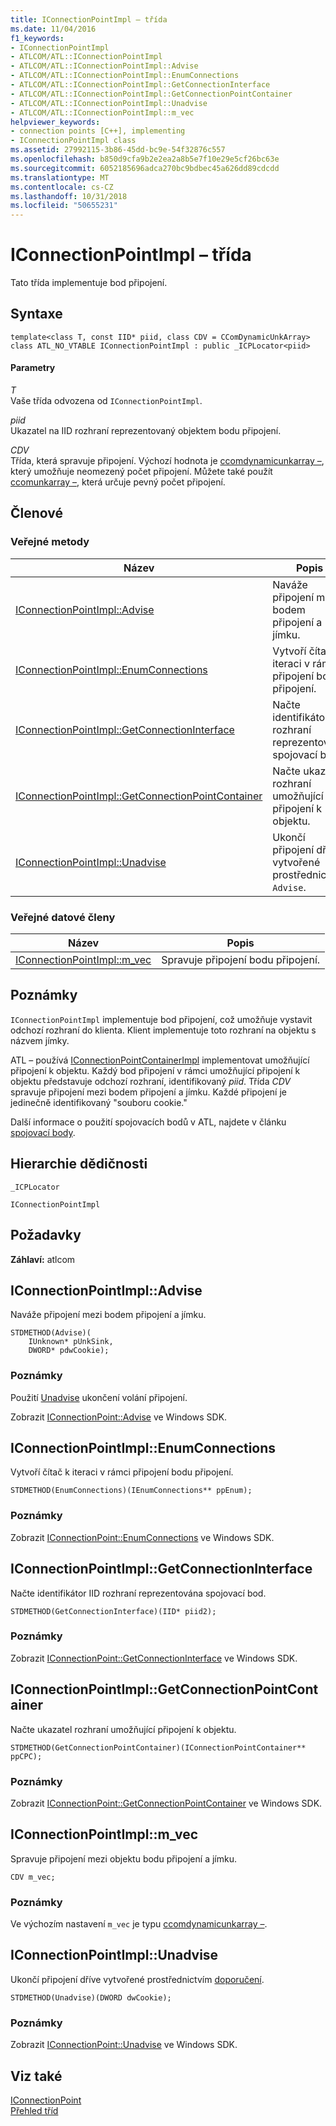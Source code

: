 ```yaml
---
title: IConnectionPointImpl – třída
ms.date: 11/04/2016
f1_keywords:
- IConnectionPointImpl
- ATLCOM/ATL::IConnectionPointImpl
- ATLCOM/ATL::IConnectionPointImpl::Advise
- ATLCOM/ATL::IConnectionPointImpl::EnumConnections
- ATLCOM/ATL::IConnectionPointImpl::GetConnectionInterface
- ATLCOM/ATL::IConnectionPointImpl::GetConnectionPointContainer
- ATLCOM/ATL::IConnectionPointImpl::Unadvise
- ATLCOM/ATL::IConnectionPointImpl::m_vec
helpviewer_keywords:
- connection points [C++], implementing
- IConnectionPointImpl class
ms.assetid: 27992115-3b86-45dd-bc9e-54f32876c557
ms.openlocfilehash: b850d9cfa9b2e2ea2a8b5e7f10e29e5cf26bc63e
ms.sourcegitcommit: 6052185696adca270bc9bdbec45a626dd89cdcdd
ms.translationtype: MT
ms.contentlocale: cs-CZ
ms.lasthandoff: 10/31/2018
ms.locfileid: "50655231"
---
```

# <a name="iconnectionpointimpl-class"></a>IConnectionPointImpl – třída

Tato třída implementuje bod připojení.

## <a name="syntax"></a>Syntaxe

```
template<class T, const IID* piid, class CDV = CComDynamicUnkArray>
class ATL_NO_VTABLE IConnectionPointImpl : public _ICPLocator<piid>
```

#### <a name="parameters"></a>Parametry

*T*<br/>
Vaše třída odvozena od `IConnectionPointImpl`.

*piid*<br/>
Ukazatel na IID rozhraní reprezentovaný objektem bodu připojení.

*CDV*<br/>
Třída, která spravuje připojení. Výchozí hodnota je [ccomdynamicunkarray –](../../atl/reference/ccomdynamicunkarray-class.md), který umožňuje neomezený počet připojení. Můžete také použít [ccomunkarray –](../../atl/reference/ccomunkarray-class.md), která určuje pevný počet připojení.

## <a name="members"></a>Členové

### <a name="public-methods"></a>Veřejné metody

|Název|Popis|
|----------|-----------------|
|[IConnectionPointImpl::Advise](#advise)|Naváže připojení mezi bodem připojení a jímku.|
|[IConnectionPointImpl::EnumConnections](#enumconnections)|Vytvoří čítač k iteraci v rámci připojení bodu připojení.|
|[IConnectionPointImpl::GetConnectionInterface](#getconnectioninterface)|Načte identifikátor IID rozhraní reprezentována spojovací bod.|
|[IConnectionPointImpl::GetConnectionPointContainer](#getconnectionpointcontainer)|Načte ukazatel rozhraní umožňující připojení k objektu.|
|[IConnectionPointImpl::Unadvise](#unadvise)|Ukončí připojení dříve vytvořené prostřednictvím `Advise`.|

### <a name="public-data-members"></a>Veřejné datové členy

|Název|Popis|
|----------|-----------------|
|[IConnectionPointImpl::m_vec](#m_vec)|Spravuje připojení bodu připojení.|

## <a name="remarks"></a>Poznámky

`IConnectionPointImpl` implementuje bod připojení, což umožňuje vystavit odchozí rozhraní do klienta. Klient implementuje toto rozhraní na objektu s názvem jímky.

ATL – používá [IConnectionPointContainerImpl](../../atl/reference/iconnectionpointcontainerimpl-class.md) implementovat umožňující připojení k objektu. Každý bod připojení v rámci umožňující připojení k objektu představuje odchozí rozhraní, identifikovaný *piid*. Třída *CDV* spravuje připojení mezi bodem připojení a jímku. Každé připojení je jedinečně identifikovaný "souboru cookie."

Další informace o použití spojovacích bodů v ATL, najdete v článku [spojovací body](../../atl/atl-connection-points.md).

## <a name="inheritance-hierarchy"></a>Hierarchie dědičnosti

`_ICPLocator`

`IConnectionPointImpl`

## <a name="requirements"></a>Požadavky

**Záhlaví:** atlcom

##  <a name="advise"></a>  IConnectionPointImpl::Advise

Naváže připojení mezi bodem připojení a jímku.

```
STDMETHOD(Advise)(
    IUnknown* pUnkSink,
    DWORD* pdwCookie);
```

### <a name="remarks"></a>Poznámky

Použití [Unadvise](#unadvise) ukončení volání připojení.

Zobrazit [IConnectionPoint::Advise](/windows/desktop/api/ocidl/nf-ocidl-iconnectionpoint-advise) ve Windows SDK.

##  <a name="enumconnections"></a>  IConnectionPointImpl::EnumConnections

Vytvoří čítač k iteraci v rámci připojení bodu připojení.

```
STDMETHOD(EnumConnections)(IEnumConnections** ppEnum);
```

### <a name="remarks"></a>Poznámky

Zobrazit [IConnectionPoint::EnumConnections](/windows/desktop/api/ocidl/nf-ocidl-iconnectionpoint-enumconnections) ve Windows SDK.

##  <a name="getconnectioninterface"></a>  IConnectionPointImpl::GetConnectionInterface

Načte identifikátor IID rozhraní reprezentována spojovací bod.

```
STDMETHOD(GetConnectionInterface)(IID* piid2);
```

### <a name="remarks"></a>Poznámky

Zobrazit [IConnectionPoint::GetConnectionInterface](/windows/desktop/api/ocidl/nf-ocidl-iconnectionpoint-getconnectioninterface) ve Windows SDK.

##  <a name="getconnectionpointcontainer"></a>  IConnectionPointImpl::GetConnectionPointContainer

Načte ukazatel rozhraní umožňující připojení k objektu.

```
STDMETHOD(GetConnectionPointContainer)(IConnectionPointContainer** ppCPC);
```

### <a name="remarks"></a>Poznámky

Zobrazit [IConnectionPoint::GetConnectionPointContainer](/windows/desktop/api/ocidl/nf-ocidl-iconnectionpoint-getconnectionpointcontainer) ve Windows SDK.

##  <a name="m_vec"></a>  IConnectionPointImpl::m_vec

Spravuje připojení mezi objektu bodu připojení a jímku.

```
CDV m_vec;
```

### <a name="remarks"></a>Poznámky

Ve výchozím nastavení `m_vec` je typu [ccomdynamicunkarray –](../../atl/reference/ccomdynamicunkarray-class.md).

##  <a name="unadvise"></a>  IConnectionPointImpl::Unadvise

Ukončí připojení dříve vytvořené prostřednictvím [doporučení](#advise).

```
STDMETHOD(Unadvise)(DWORD dwCookie);
```

### <a name="remarks"></a>Poznámky

Zobrazit [IConnectionPoint::Unadvise](/windows/desktop/api/ocidl/nf-ocidl-iconnectionpoint-unadvise) ve Windows SDK.

## <a name="see-also"></a>Viz také

[IConnectionPoint](/windows/desktop/api/ocidl/nn-ocidl-iconnectionpoint)<br/>
[Přehled tříd](../../atl/atl-class-overview.md)
